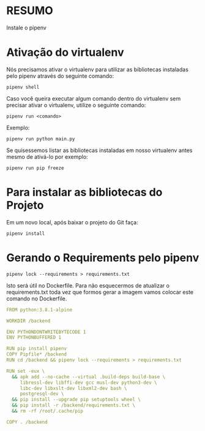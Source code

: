 # RESUMO

Instale o pipenv




# Ativação do virtualenv

Nós precisamos ativar o virtualenv para utilizar as bibliotecas instaladas pelo pipenv através do seguinte comando:

```
pipenv shell
```

Caso você queira executar algum comando dentro do virtualenv sem precisar ativar o virtualenv, utilize o seguinte comando:

```
pipenv run <comando>
```

Exemplo:

```
pipenv run python main.py
```

Se quisessemos listar as bibliotecas instaladas em nosso virtualenv antes mesmo de ativá-lo por exemplo:

```
pipenv run pip freeze
```

# Para instalar as bibliotecas do Projeto

Em um novo local, após baixar o projeto do Git faça:

```
pipenv install
```

# Gerando o Requirements pelo pipenv

```
pipenv lock --requirements > requirements.txt
```

Isto será útil no Dockerfile. Para não esquecermos de
atualizar o requirements.txt toda vez que formos gerar a
imagem vamos colocar este comando no Dockerfile.

```yml
FROM python:3.8.1-alpine

WORKDIR /backend

ENV PYTHONDONTWRITEBYTECODE 1
ENV PYTHONBUFFERED 1

RUN pip install pipenv
COPY Pipfile* /backend
RUN cd /backend && pipenv lock --requirements > requirements.txt

RUN set -eux \
  && apk add --no-cache --virtual .build-deps build-base \
     libressl-dev libffi-dev gcc musl-dev python3-dev \
     libc-dev libxslt-dev libxml2-dev bash \
     postgresql-dev \
  && pip install --upgrade pip setuptools wheel \
  && pip install -r /backend/requirements.txt \
  && rm -rf /root/.cache/pip

COPY . /backend
```
